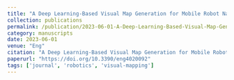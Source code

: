 ```yaml
---
title: "A Deep Learning-Based Visual Map Generation for Mobile Robot Navigation"
collection: publications
permalink: /publication/2023-06-01-A-Deep-Learning-Based-Visual-Map-Generation-for-Mobile-Robot-Navigation
category: manuscripts
date: 2023-06-01
venue: "Eng"
citation: "A Deep Learning-Based Visual Map Generation for Mobile Robot Navigation. *Eng*, 2023. https://doi.org/10.3390/eng4020092"
paperurl: "https://doi.org/10.3390/eng4020092"
tags: ['journal', 'robotics', 'visual-mapping']
---
```

